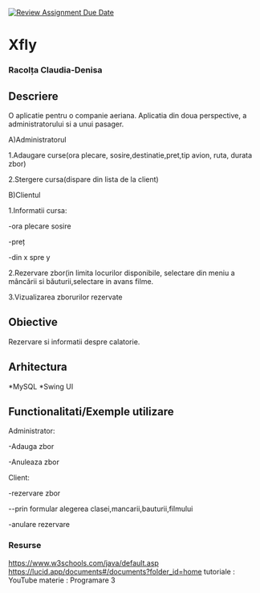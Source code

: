 [![Review Assignment Due Date](https://classroom.github.com/assets/deadline-readme-button-22041afd0340ce965d47ae6ef1cefeee28c7c493a6346c4f15d667ab976d596c.svg)](https://classroom.github.com/a/31XZyb90)
# Xfly
### Racolța Claudia-Denisa


## Descriere
O aplicatie pentru o companie aeriana.
Aplicatia din doua perspective, a administratorului si a unui pasager.

A)Administratorul

1.Adaugare curse(ora plecare, sosire,destinatie,pret,tip avion, ruta, durata zbor)

2.Stergere cursa(dispare din lista de la client)


B)Clientul

1.Informatii cursa:

-ora plecare sosire

-preț

-din x spre y


2.Rezervare zbor(in limita locurilor disponibile, selectare din meniu a mâncării si băuturii,selectare in avans filme.

3.Vizualizarea zborurilor rezervate


## Obiective
Rezervare si informatii despre calatorie.



## Arhitectura

*MySQL
*Swing UI



## Functionalitati/Exemple utilizare

Administrator:

-Adauga zbor

-Anuleaza zbor



Client:

-rezervare zbor

--prin formular alegerea clasei,mancarii,bauturii,filmului

-anulare rezervare



### Resurse

https://www.w3schools.com/java/default.asp
https://lucid.app/documents#/documents?folder_id=home
tutoriale : YouTube
materie : Programare 3

